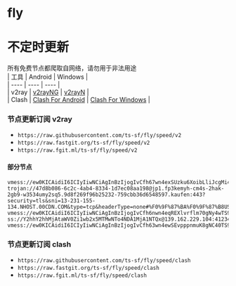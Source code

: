 # fly
# 不定时更新
所有免费节点都爬取自网络，请勿用于非法用途  
|  工具  | Android  | Windows  |  
|  ----  | ----   | ----  |  
| v2ray  | [v2rayNG](https://github.com/2dust/v2rayNG/releases) | [v2rayN](https://github.com/2dust/v2rayN/releases) |  
| Clash  | [Clash For Android](https://github.com/Kr328/ClashForAndroid/releases) | [Clash For Windows](https://github.com/Fndroid/clash_for_windows_pkg/releases) | 
  
### 节点更新订阅  v2ray
- `https://raw.githubusercontent.com/ts-sf/fly/speed/v2`  
- `https://raw.fastgit.org/ts-sf/fly/speed/v2`  
- `https://raw.fgit.ml/ts-sf/fly/speed/v2`  
#### 部分节点  
``` 
vmess://ew0KICAidiI6ICIyIiwNCiAgInBzIjogIvCfh67wn4exSUzku6XoibLliJcgMi4zTS9zIiwNCiAgImFkZCI6ICJpczFrYW0uMDl2cG4uY29tIiwNCiAgInBvcnQiOiAiODAiLA0KICAiaWQiOiAiYWIzZGVmNDAtNWQ2Zi00YTNkLWFiZGMtYTk4MDU2YjM3MzdhIiwNCiAgImFpZCI6ICIwIiwNCiAgInNjeSI6ICJhdXRvIiwNCiAgIm5ldCI6ICJ3cyIsDQogICJ0eXBlIjogIm5vbmUiLA0KICAiaG9zdCI6ICJpczFrYW0uMDl2cG4uY29tIiwNCiAgInBhdGgiOiAiL3ZtZXNzLyIsDQogICJ0bHMiOiAiIiwNCiAgInNuaSI6ICIiLA0KICAiYWxwbiI6ICIiLA0KICAiZnAiOiAiIg0KfQ==
trojan://47d8b086-6c2c-4ab4-8334-1d7ec08aa198@jp1.fp3kemyh-cm4s-2hak-2gb9-w3534umy2sq5.9d8f269f96b25232-759cbb36d6548597.kaufen:443?security=tls&sni=13-231-155-134.NHOST.00CDN.COM&type=tcp&headerType=none#%F0%9F%87%BA%F0%9F%87%B8US%E7%BE%8E%E5%9B%BD%201.9M%2Fs
vmess://ew0KICAidiI6ICIyIiwNCiAgInBzIjogIvCfh6nwn4eqREXlvrflm70gNy4wTS9zIiwNCiAgImFkZCI6ICJkdWJhd3RnZm5ld2kuNzY4OTgxMDIueHl6IiwNCiAgInBvcnQiOiAiMjA1MiIsDQogICJpZCI6ICI3OGZkNDFlNS0zNDZhLTNiZjQtYjk0Mi1iZTBmYWQ3MTE5NzkiLA0KICAiYWlkIjogIjAiLA0KICAic2N5IjogImF1dG8iLA0KICAibmV0IjogIndzIiwNCiAgInR5cGUiOiAibm9uZSIsDQogICJob3N0IjogImR1YmF3dGdmbmV3aS43Njg5ODEwMi54eXoiLA0KICAicGF0aCI6ICIvZmxrZmh6eiIsDQogICJ0bHMiOiAiIiwNCiAgInNuaSI6ICIiLA0KICAiYWxwbiI6ICIiLA0KICAiZnAiOiAiIg0KfQ==
ss://Y2hhY2hhMjAtaWV0Zi1wb2x5MTMwNTo4NDA1MjA1NTQx@139.162.229.104:41234#%F0%9F%87%AC%F0%9F%87%A7GB%E8%8B%B1%E5%9B%BD%200.5M%2Fs
vmess://ew0KICAidiI6ICIyIiwNCiAgInBzIjogIvCfh63wn4ewSEvpppnmuK8gNC40TS9zIiwNCiAgImFkZCI6ICJoay5ra3BwLm9ubGluZSIsDQogICJwb3J0IjogIjQ0MyIsDQogICJpZCI6ICI3ODQyMmM3NC05YTcxLTQxOTMtODk1My1hOTQ0NmRhY2Q3ODIiLA0KICAiYWlkIjogIjAiLA0KICAic2N5IjogImF1dG8iLA0KICAibmV0IjogIndzIiwNCiAgInR5cGUiOiAibm9uZSIsDQogICJob3N0IjogImhrLmtrcHAub25saW5lIiwNCiAgInBhdGgiOiAiL2Rrc2ZqZXlyYmZTR0VSZ3JzZmdzZGZycS8iLA0KICAidGxzIjogInRscyIsDQogICJzbmkiOiAiIiwNCiAgImFscG4iOiAiIg0KfQ==
```
### 节点更新订阅  clash
- `https://raw.githubusercontent.com/ts-sf/fly/speed/clash`  
- `https://raw.fastgit.org/ts-sf/fly/speed/clash`  
- `https://raw.fgit.ml/ts-sf/fly/speed/clash`  
